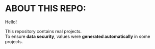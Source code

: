 # ABOUT THIS REPO:
Hello!

This repository contains real projects. <br>
To ensure **data security**, values were **generated automatically** in some projects.